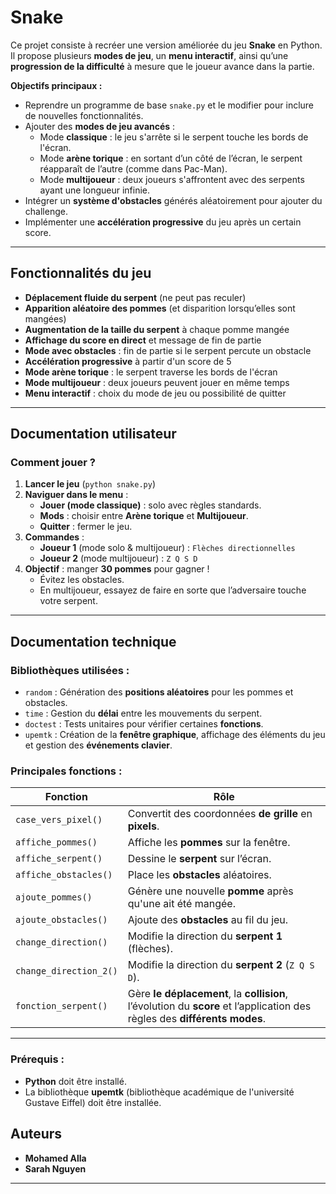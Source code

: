 # Snake

Ce projet consiste à recréer une version améliorée du jeu **Snake** en Python. Il propose plusieurs **modes de jeu**, un **menu interactif**, ainsi qu’une **progression de la difficulté** à mesure que le joueur avance dans la partie.  

**Objectifs principaux :**
- Reprendre un programme de base `snake.py` et le modifier pour inclure de nouvelles fonctionnalités.
- Ajouter des **modes de jeu avancés** :
  - Mode **classique** : le jeu s'arrête si le serpent touche les bords de l'écran.
  - Mode **arène torique** : en sortant d’un côté de l’écran, le serpent réapparaît de l’autre (comme dans Pac-Man).
  - Mode **multijoueur** : deux joueurs s'affrontent avec des serpents ayant une longueur infinie.
- Intégrer un **système d'obstacles** générés aléatoirement pour ajouter du challenge.
- Implémenter une **accélération progressive** du jeu après un certain score.

---

## Fonctionnalités du jeu

- **Déplacement fluide du serpent** (ne peut pas reculer)  
- **Apparition aléatoire des pommes** (et disparition lorsqu’elles sont mangées)  
- **Augmentation de la taille du serpent** à chaque pomme mangée  
- **Affichage du score en direct** et message de fin de partie  
- **Mode avec obstacles** : fin de partie si le serpent percute un obstacle  
- **Accélération progressive** à partir d'un score de 5  
- **Mode arène torique** : le serpent traverse les bords de l'écran  
- **Mode multijoueur** : deux joueurs peuvent jouer en même temps  
- **Menu interactif** : choix du mode de jeu ou possibilité de quitter  

---

## Documentation utilisateur

### Comment jouer ?
1. **Lancer le jeu** (`python snake.py`)
2. **Naviguer dans le menu** :
   - **Jouer (mode classique)** : solo avec règles standards.
   - **Mods** : choisir entre **Arène torique** et **Multijoueur**.
   - **Quitter** : fermer le jeu.
3. **Commandes** :
   - **Joueur 1** (mode solo & multijoueur) : `Flèches directionnelles`  
   - **Joueur 2** (mode multijoueur) : `Z Q S D`
4. **Objectif** : manger **30 pommes** pour gagner ! 
   - Évitez les obstacles.
   - En multijoueur, essayez de faire en sorte que l’adversaire touche votre serpent.

---

## Documentation technique

### Bibliothèques utilisées :
- `random` : Génération des **positions aléatoires** pour les pommes et obstacles.
- `time` : Gestion du **délai** entre les mouvements du serpent.
- `doctest` : Tests unitaires pour vérifier certaines **fonctions**.
- `upemtk` : Création de la **fenêtre graphique**, affichage des éléments du jeu et gestion des **événements clavier**.

### Principales fonctions :
| Fonction                | Rôle |
|-------------------------|------|
| `case_vers_pixel()`     | Convertit des coordonnées **de grille** en **pixels**. |
| `affiche_pommes()`      | Affiche les **pommes** sur la fenêtre. |
| `affiche_serpent()`     | Dessine le **serpent** sur l’écran. |
| `affiche_obstacles()`   | Place les **obstacles** aléatoires. |
| `ajoute_pommes()`       | Génère une nouvelle **pomme** après qu'une ait été mangée. |
| `ajoute_obstacles()`    | Ajoute des **obstacles** au fil du jeu. |
| `change_direction()`    | Modifie la direction du **serpent 1** (flèches). |
| `change_direction_2()`  | Modifie la direction du **serpent 2** (`Z Q S D`). |
| `fonction_serpent()`    | Gère **le déplacement**, la **collision**, l’évolution du **score** et l’application des règles des **différents modes**. |

---

### Prérequis :
- **Python** doit être installé.
- La bibliothèque **upemtk** (bibliothèque académique de l'université Gustave Eiffel) doit être installée.

## Auteurs
- **Mohamed Alla**  
- **Sarah Nguyen**  

---
